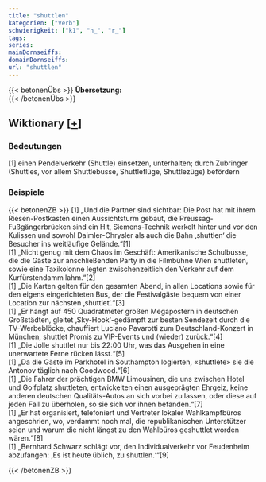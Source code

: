 ```yaml
---
title: "shuttlen"
kategorien: ["Verb"]
schwierigkeit: ["k1", "h_", "r_"]
tags:
series:
mainDornseiffs:
domainDornseiffs:
url: "shuttlen"
---
```


{{< betonenÜbs >}}
**Übersetzung:**  
{{< /betonenÜbs >}}

## Wiktionary [[+](https://de.wiktionary.org/wiki/shuttlen)]

### Bedeutungen
[1] einen Pendelverkehr (Shuttle) einsetzen, unterhalten; durch Zubringer (Shuttles, vor allem Shuttlebusse, Shuttleflüge, Shuttlezüge) befördern  

### Beispiele
{{< betonenZB >}}
[1] „Und die Partner sind sichtbar: Die Post hat mit ihrem Riesen-Postkasten einen Aussichtsturm gebaut, die Preussag-Fußgängerbrücken sind ein Hit, Siemens-Technik werkelt hinter und vor den Kulissen und sowohl Daimler-Chrysler als auch die Bahn ‚shuttlen‘ die Besucher ins weitläufige Gelände.“[1]  
[1] „Nicht genug mit dem Chaos im Geschäft: Amerikanische Schulbusse, die die Gäste zur anschließenden Party in die Filmbühne Wien shuttleten, sowie eine Taxikolonne legten zwischenzeitlich den Verkehr auf dem Kurfürstendamm lahm.“[2]  
[1] „Die Karten gelten für den gesamten Abend, in allen Locations sowie für den eigens eingerichteten Bus, der die Festivalgäste bequem von einer Location zur nächsten ‚shuttlet‘.“[3]  
[1] „Er hängt auf 450 Quadratmeter großen Megapostern in deutschen Großstädten, gleitet ‚Sky-Hook‘-gedämpft zur besten Sendezeit durch die TV-Werbeblöcke, chauffiert Luciano Pavarotti zum Deutschland-Konzert in München, shuttlet Promis zu VIP-Events und (wieder) zurück.“[4]  
[1] „Die Jolle shuttlet nur bis 22:00 Uhr, was das Ausgehen in eine unerwartete Ferne rücken lässt.“[5]  
[1] „Da die Gäste im Parkhotel in Southampton logierten, «shuttlete» sie die Antonov täglich nach Goodwood.“[6]  
[1] „Die Fahrer der prächtigen BMW Limousinen, die uns zwischen Hotel und Golfplatz shuttleten, entwickelten einen ausgeprägten Ehrgeiz, keine anderen deutschen Qualitäts-Autos an sich vorbei zu lassen, oder diese auf jeden Fall zu überholen, so sie sich vor ihnen befanden.“[7]  
[1] „Er hat organisiert, telefoniert und Vertreter lokaler Wahlkampfbüros angeschrien, wo, verdammt noch mal, die republikanischen Unterstützer seien und warum die nicht längst zu den Wahlbüros geshuttlet worden wären.“[8]  
[1] „Bernhard Schwarz schlägt vor, den Individualverkehr vor Feudenheim abzufangen: ‚Es ist heute üblich, zu shuttlen.‘“[9]  

{{< /betonenZB >}}

